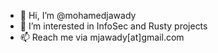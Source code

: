 - 👋 Hi, I’m @mohamedjawady
- 👀 I’m interested in InfoSec and Rusty projects
- 📫 Reach me via mjawady[at]gmail.com 

